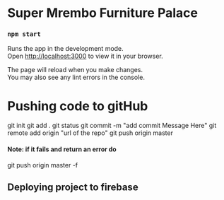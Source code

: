 # Super Mrembo Furniture Palace

### `npm start`

Runs the app in the development mode.\
Open [http://localhost:3000](http://localhost:3000) to view it in your browser.

The page will reload when you make changes.\
You may also see any lint errors in the console.
# Pushing code to gitHub
git init
git add .
git status 
git commit -m "add commit Message Here"
git remote add origin "url of the repo"
git push origin master 
#### Note: if it fails and return an error do
git push origin master -f

## Deploying project to firebase


